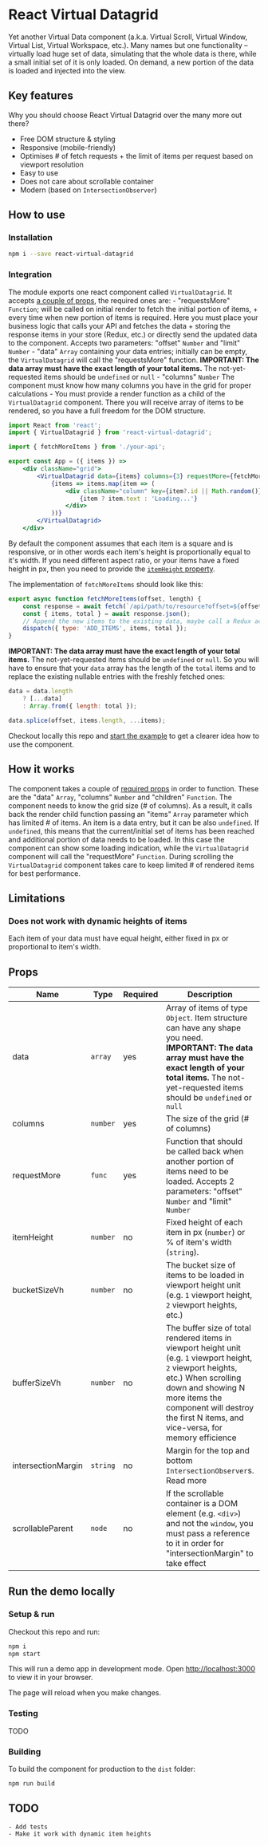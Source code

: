 # React Virtual Datagrid

Yet another Virtual Data component (a.k.a. Virtual Scroll, Virtual Window, Virtual List, Virtual Workspace, etc.). Many names but one functionality – virtually load huge set of data, simulating that the whole data is there, while a small initial set of it is only loaded. On demand, a new portion of the data is loaded and injected into the view. 

## Key features

Why you should choose React Virtual Datagrid over the many more out there?

 - Free DOM structure & styling
 - Responsive (mobile-friendly)
 - Optimises # of fetch requests + the limit of items per request based on viewport resolution
 - Easy to use
 - Does not care about scrollable container
 - Modern (based on `IntersectionObserver`)

## How to use

### Installation

```bash
npm i --save react-virtual-datagrid
```

### Integration

The module exports one react component called `VirtualDatagrid`. It accepts [a couple of props](#props), the required ones are:
    - "requestsMore" `Function`; will be called on initial render to fetch the initial portion of items, + every time when new portion of items is required. Here you must place your business logic that calls your API and fetches the data + storing the response items in your store (Redux, etc.) or directly send the updated data to the component. Accepts two parameters: "offset" `Number` and "limit" `Number`
    - "data" `Array` containing your data entries; initially can be empty, the `VirtualDatagrid` will call the "requestsMore" function. **IMPORTANT: The data array must have the exact length of your total items.** The not-yet-requested items should be `undefined` or `null`
    - "columns" `Number` The component must know how many columns you have in the grid for proper calculations
    - You must provide a render function as a child of the `VirtualDatagrid` component. There you will receive array of items to be rendered, so you have a full freedom for the DOM structure.

```jsx
import React from 'react';
import { VirtualDatagrid } from 'react-virtual-datagrid';

import { fetchMoreItems } from './your-api';

export const App = ({ items }) => 
    <div className="grid">
        <VirtualDatagrid data={items} columns={3} requestMore={fetchMoreItems}>
            {items => items.map(item => (
                <div className="column" key={item?.id || Math.random()}>
                    {item ? item.text : 'Loading...'}
                </div>
            ))}
        </VirtualDatagrid>
    </div>
```

By default the component assumes that each item is a square and is responsive, or in other words each item's height is proportionally equal to it's width. If you need different aspect ratio, or your items have a fixed height in px, then you need to provide the [`itemHeight` property](#props).

The implementation of `fetchMoreItems` should look like this:

```js
export async function fetchMoreItems(offset, length) {
    const response = await fetch(`/api/path/to/resource?offset=${offset}&limit=${limit}`);
    const { items, total } = await response.json();
    // Append the new items to the existing data, maybe call a Redux action, etc.
    dispatch({ type: 'ADD_ITEMS', items, total });
}
```

**IMPORTANT: The data array must have the exact length of your total items.** The not-yet-requested items should be `undefined` or `null`. So you will have to ensure that your `data` array has the length of the `total` items and to replace the existing nullable entries with the freshly fetched ones:

```js
data = data.length
    ? [...data]
    : Array.from({ length: total });

data.splice(offset, items.length, ...items);
```

Checkout locally this repo and [start the example](#run-the-demo-locally) to get a clearer idea how to use the component.

## How it works

The component takes a couple of [required props](#props) in order to function. These are the "data" `Array`, "columns" `Number` and "children" `Function`. The component needs to know the grid size (# of columns). As a result, it calls back the render child function passing an "items" `Array` parameter which has limited # of items. An item is a data entry, but it can be also `undefined`. If `undefined`, this means that the current/initial set of items has been reached and additional portion of data needs to be loaded. In this case the component can show some loading indication, while the `VirtualDatagrid` component will call the "requestMore" `Function`. During scrolling the `VirtualDatagrid` component takes care to keep limited # of rendered items for best performance.

## Limitations

### Does not work with dynamic heights of items

Each item of your data must have equal height, either fixed in px or proportional to item's width.

## Props

| Name | Type | Required | Description | Default |
|---|---|---|---|---|
| data | `array` | yes | Array of items of type `Object`. Item structure can have any shape you need. **IMPORTANT: The data array must have the exact length of your total items.** The not-yet-requested items should be `undefined` or `null` | n/a |
| columns | `number` | yes | The size of the grid (# of columns) | n/a |
| requestMore | `func` | yes | Function that should be called back when another portion of items need to be loaded. Accepts 2 parameters: "offset" `Number` and "limit" `Number` | n/a |
| itemHeight | `number` | no | Fixed height of each item in px (`number`) or % of item's width (`string`). | `'100%'` |
| bucketSizeVh | `number` | no | The bucket size of items to be loaded in viewport height unit (e.g. `1` viewport height, `2` viewport heights, etc.) | `2` |
| bufferSizeVh | `number` | no | The buffer size of total rendered items in viewport height unit (e.g. `1` viewport height, `2` viewport heights, etc.) When scrolling down and showing N more items the component will destroy the first N items, and vice-versa, for memory efficience | `4` |
| intersectionMargin | `string` | no | Margin for the top and bottom `IntersectionObserver`s. Read more | `'40%'` |
| scrollableParent | `node` | no | If the scrollable container is a DOM element (e.g. `<div>`) and not the `window`, you must pass a reference to it in order for "intersectionMargin" to take effect | `null` |

## Run the demo locally

### Setup & run

Checkout this repo and run:

```bash
npm i
npm start
```

This will run a demo app in development mode.
Open [http://localhost:3000](http://localhost:3000) to view it in your browser.

The page will reload when you make changes.

### Testing

TODO

### Building

To build the component for production to the `dist` folder:

```bash
npm run build
```

## TODO

    - Add tests
    - Make it work with dynamic item heights

